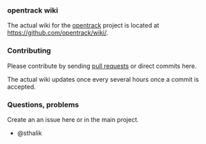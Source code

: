 ### opentrack wiki

The actual wiki for the [opentrack]([url](https://github.com/opentrack/opentrack)) project is located at <https://github.com/opentrack/wiki/>.

### Contributing

Please contribute by sending [pull requests]([url](https://github.com/opentrack/wiki/pulls)) or direct commits here.

The actual wiki updates once every several hours once a commit is accepted.

### Questions, problems

Create an an issue here or in the main project.

- @sthalik
